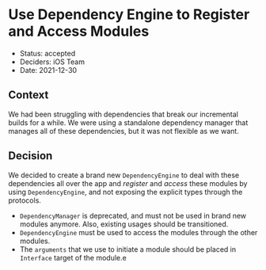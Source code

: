 # Use Dependency Engine to Register and Access Modules

* Status: accepted
* Deciders: iOS Team
* Date: 2021-12-30

## Context

We had been struggling with dependencies that break our incremental builds for a while. We were using a standalone dependency manager that manages all of these dependencies, but it was not flexible as we want.

## Decision

We decided to create a brand new `DependencyEngine` to deal with these dependencies all over the app and *register* and *access* these modules by using `DependencyEngine`, and not exposing the explicit types through the protocols.

* `DependencyManager` is deprecated, and must not be used in brand new modules anymore. Also, existing usages should be transitioned.
* `DependencyEngine` must be used to access the modules through the other modules.
* The `arguments` that we use to initiate a module should be placed in `Interface` target of the module.e
